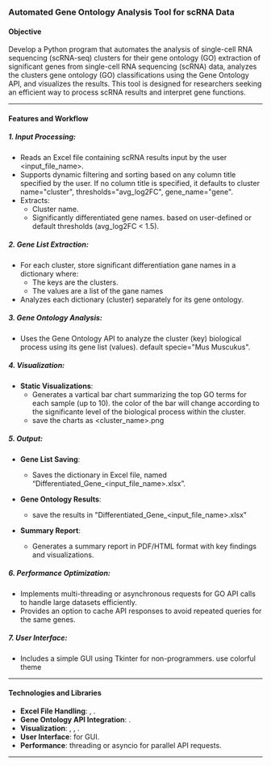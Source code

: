 ### Automated Gene Ontology Analysis Tool for scRNA Data

#### Objective
Develop a Python program that automates the analysis of single-cell RNA sequencing (scRNA-seq) clusters for their gene ontology (GO)
extraction of significant genes from single-cell RNA sequencing (scRNA) data, analyzes the clusters gene ontology (GO) classifications using the Gene Ontology API, and visualizes the results. This tool is designed for researchers seeking an efficient way to process scRNA results and interpret gene functions.

---

#### Features and Workflow

##### 1. Input Processing:
- Reads an Excel file containing scRNA results input by the user <input_file_name>.
- Supports dynamic filtering and sorting based on any column title specified by the user. If no column title is specified, it defaults to cluster name="cluster", thresholds="avg_log2FC", gene_name="gene".
- Extracts:
  - Cluster name.
  - Significantly differentiated gene names. based on user-defined or default thresholds (avg_log2FC < 1.5).

##### 2. Gene List Extraction:
- For each cluster, store significant differentiation gane names in a dictionary where:
  - The keys are the clusters.
  - The values are a list of the gane names 
- Analyzes each dictionary (cluster) separately for its gene ontology.

##### 3. Gene Ontology Analysis:
- Uses the Gene Ontology API to analyze the cluster (key) biological process using its gene list (values). default specie="Mus Muscukus".

##### 4. Visualization:
- **Static Visualizations**:
  - Generates a vartical bar chart summarizing the top GO terms for each sample (up to 10). the color of the bar will change according to the significante level of the biological process within the cluster.
  - save the charts as <cluster_name>.png

##### 5. Output:
- **Gene List Saving**:
  - Saves the dictionary in Excel file, named “Differentiated_Gene_<input_file_name>.xlsx”.

- **Gene Ontology Results**:
  - save the results in "Differentiated_Gene_<input_file_name>.xlsx"

- **Summary Report**:
  - Generates a summary report in PDF/HTML format with key findings and visualizations.

##### 6. Performance Optimization:
- Implements multi-threading or asynchronous requests for GO API calls to handle large datasets efficiently.
- Provides an option to cache API responses to avoid repeated queries for the same genes.

##### 7. User Interface:
- Includes a simple GUI using Tkinter for non-programmers. use colorful theme

---

#### Technologies and Libraries
- **Excel File Handling**: <pandas>, <openpyxl>.
- **Gene Ontology API Integration**: <requests>.
- **Visualization**: <matplotlib>, <Plotly>, <networkx>.
- **User Interface**: <Tkinter> for GUI.
- **Performance**: threading or asyncio for parallel API requests.

---